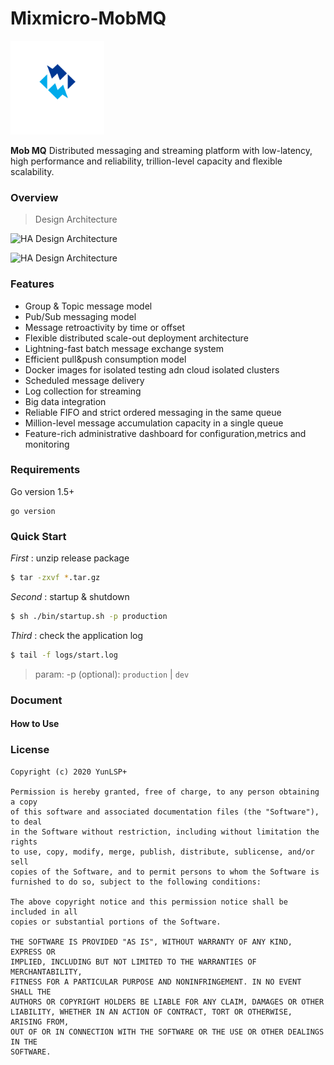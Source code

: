 # Mixmicro-MobMQ

<img src="document/logo.png" weight="150px" height="150px"/>

<b>Mob MQ</b> Distributed messaging and streaming platform with low-latency, high performance and reliability,
 trillion-level capacity and flexible scalability.

### Overview

> Design Architecture

![HA Design Architecture](document/ha-design.jpg)

![HA Design Architecture](document/Mixmicro-HA.jpg)

### Features
* Group & Topic message model
* Pub/Sub messaging model
* Message retroactivity by time or offset
* Flexible distributed scale-out deployment architecture
* Lightning-fast batch message exchange system
* Efficient pull&push consumption model
* Docker images for isolated testing adn cloud isolated clusters
* Scheduled message delivery
* Log collection for streaming
* Big data integration
* Reliable FIFO and strict ordered messaging in the same queue
* Million-level message accumulation capacity in a single queue
* Feature-rich administrative dashboard for configuration,metrics and monitoring

### Requirements

Go version 1.5+
```
go version
```

### Quick Start

*First* : unzip release package

```bash
$ tar -zxvf *.tar.gz
```

*Second* : startup & shutdown

```bash
$ sh ./bin/startup.sh -p production  
```

*Third* : check the application log

```bash
$ tail -f logs/start.log
```

> param: -p (optional): `production` | `dev`


### Document

#### How to Use

### License
 
```
Copyright (c) 2020 YunLSP+

Permission is hereby granted, free of charge, to any person obtaining a copy
of this software and associated documentation files (the "Software"), to deal
in the Software without restriction, including without limitation the rights
to use, copy, modify, merge, publish, distribute, sublicense, and/or sell
copies of the Software, and to permit persons to whom the Software is
furnished to do so, subject to the following conditions:

The above copyright notice and this permission notice shall be included in all
copies or substantial portions of the Software.

THE SOFTWARE IS PROVIDED "AS IS", WITHOUT WARRANTY OF ANY KIND, EXPRESS OR
IMPLIED, INCLUDING BUT NOT LIMITED TO THE WARRANTIES OF MERCHANTABILITY,
FITNESS FOR A PARTICULAR PURPOSE AND NONINFRINGEMENT. IN NO EVENT SHALL THE
AUTHORS OR COPYRIGHT HOLDERS BE LIABLE FOR ANY CLAIM, DAMAGES OR OTHER
LIABILITY, WHETHER IN AN ACTION OF CONTRACT, TORT OR OTHERWISE, ARISING FROM,
OUT OF OR IN CONNECTION WITH THE SOFTWARE OR THE USE OR OTHER DEALINGS IN THE
SOFTWARE.

```